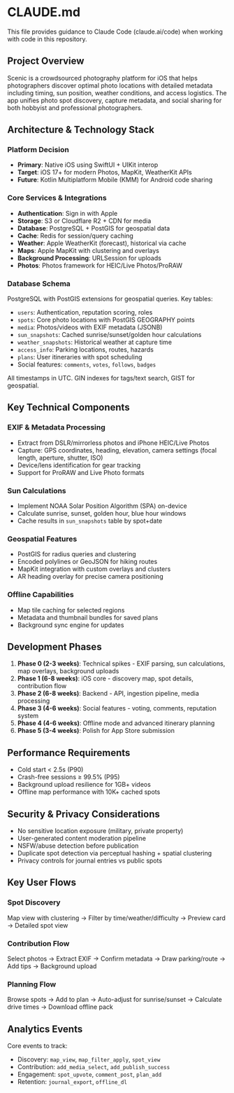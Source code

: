 # CLAUDE.md

This file provides guidance to Claude Code (claude.ai/code) when working with code in this repository.

## Project Overview

Scenic is a crowdsourced photography platform for iOS that helps photographers discover optimal photo locations with detailed metadata including timing, sun position, weather conditions, and access logistics. The app unifies photo spot discovery, capture metadata, and social sharing for both hobbyist and professional photographers.

## Architecture & Technology Stack

### Platform Decision
- **Primary**: Native iOS using SwiftUI + UIKit interop
- **Target**: iOS 17+ for modern Photos, MapKit, WeatherKit APIs
- **Future**: Kotlin Multiplatform Mobile (KMM) for Android code sharing

### Core Services & Integrations
- **Authentication**: Sign in with Apple
- **Storage**: S3 or Cloudflare R2 + CDN for media
- **Database**: PostgreSQL + PostGIS for geospatial data
- **Cache**: Redis for session/query caching
- **Weather**: Apple WeatherKit (forecast), historical via cache
- **Maps**: Apple MapKit with clustering and overlays
- **Background Processing**: URLSession for uploads
- **Photos**: Photos framework for HEIC/Live Photos/ProRAW

### Database Schema
PostgreSQL with PostGIS extensions for geospatial queries. Key tables:
- `users`: Authentication, reputation scoring, roles
- `spots`: Core photo locations with PostGIS GEOGRAPHY points
- `media`: Photos/videos with EXIF metadata (JSONB)
- `sun_snapshots`: Cached sunrise/sunset/golden hour calculations
- `weather_snapshots`: Historical weather at capture time
- `access_info`: Parking locations, routes, hazards
- `plans`: User itineraries with spot scheduling
- Social features: `comments`, `votes`, `follows`, `badges`

All timestamps in UTC. GIN indexes for tags/text search, GIST for geospatial.

## Key Technical Components

### EXIF & Metadata Processing
- Extract from DSLR/mirrorless photos and iPhone HEIC/Live Photos
- Capture: GPS coordinates, heading, elevation, camera settings (focal length, aperture, shutter, ISO)
- Device/lens identification for gear tracking
- Support for ProRAW and Live Photo formats

### Sun Calculations
- Implement NOAA Solar Position Algorithm (SPA) on-device
- Calculate sunrise, sunset, golden hour, blue hour windows
- Cache results in `sun_snapshots` table by spot+date

### Geospatial Features
- PostGIS for radius queries and clustering
- Encoded polylines or GeoJSON for hiking routes
- MapKit integration with custom overlays and clusters
- AR heading overlay for precise camera positioning

### Offline Capabilities
- Map tile caching for selected regions
- Metadata and thumbnail bundles for saved plans
- Background sync engine for updates

## Development Phases

1. **Phase 0 (2-3 weeks)**: Technical spikes - EXIF parsing, sun calculations, map overlays, background uploads
2. **Phase 1 (6-8 weeks)**: iOS core - discovery map, spot details, contribution flow
3. **Phase 2 (6-8 weeks)**: Backend - API, ingestion pipeline, media processing
4. **Phase 3 (4-6 weeks)**: Social features - voting, comments, reputation system
5. **Phase 4 (4-6 weeks)**: Offline mode and advanced itinerary planning
6. **Phase 5 (3-4 weeks)**: Polish for App Store submission

## Performance Requirements

- Cold start < 2.5s (P90)
- Crash-free sessions ≥ 99.5% (P95)
- Background upload resilience for 1GB+ videos
- Offline map performance with 10K+ cached spots

## Security & Privacy Considerations

- No sensitive location exposure (military, private property)
- User-generated content moderation pipeline
- NSFW/abuse detection before publication
- Duplicate spot detection via perceptual hashing + spatial clustering
- Privacy controls for journal entries vs public spots

## Key User Flows

### Spot Discovery
Map view with clustering → Filter by time/weather/difficulty → Preview card → Detailed spot view

### Contribution Flow
Select photos → Extract EXIF → Confirm metadata → Draw parking/route → Add tips → Background upload

### Planning Flow
Browse spots → Add to plan → Auto-adjust for sunrise/sunset → Calculate drive times → Download offline pack

## Analytics Events

Core events to track:
- Discovery: `map_view`, `map_filter_apply`, `spot_view`
- Contribution: `add_media_select`, `add_publish_success`
- Engagement: `spot_upvote`, `comment_post`, `plan_add`
- Retention: `journal_export`, `offline_dl`